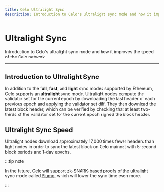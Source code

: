 ```yaml
---
title: Celo Ultralight Sync
description: Introduction to Celo's ultralight sync mode and how it improves the speed of the Celo network.
---
```


# Ultralight Sync

Introduction to Celo's ultralight sync mode and how it improves the speed of the Celo network.

---

## Introduction to Ultralight Sync

In addition to the **full**, **fast**, and **light** sync modes supported by Ethereum, Celo supports an **ultralight** sync mode. Ultralight nodes compute the validator set for the current epoch by downloading the last header of each previous epoch and applying the validator set diff. They then download the latest block header, which can be verified by checking that at least two-thirds of the validator set for the current epoch signed the block header.

## Ultralight Sync Speed

Ultralight nodes download approximately 17,000 times fewer headers than light nodes in order to sync the latest block on Celo mainnet with 5-second block periods and 1-day epochs.

:::tip note

In the future, Celo will support zk-SNARK-based proofs of the ultralight sync mode called [Plumo](/protocol/plumo), which will lower the sync time even more.

:::
